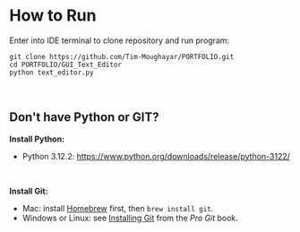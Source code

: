# How to Run
Enter into IDE terminal to clone repository and run program:
```
git clone https://github.com/Tim-Moughayar/PORTFOLIO.git
cd PORTFOLIO/GUI_Text_Editor
python text_editor.py                
```

<br/>

## Don't have Python or GIT?
**Install Python:**
- Python 3.12.2: https://www.python.org/downloads/release/python-3122/

<br/>

**Install Git:**
- Mac: install [Homebrew](http://mxcl.github.com/homebrew/) first, then `brew install git`.
- Windows or Linux: see [Installing Git](http://git-scm.com/book/en/Getting-Started-Installing-Git) from the _Pro Git_ book.
